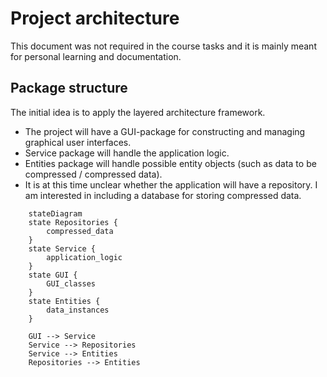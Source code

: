 # Project architecture
This document was not required in the course tasks and it is mainly meant for personal learning and documentation.

## Package structure
The initial idea is to apply the layered architecture framework. 

* The project will have a GUI-package for constructing and managing graphical user interfaces. 
* Service package will handle the application logic. 
* Entities package will handle possible entity objects (such as data to be compressed / compressed data). 
* It is at this time unclear whether the application will have a repository. I am interested in including a database for storing compressed data.


```mermaid
    stateDiagram
    state Repositories {
        compressed_data
    }
    state Service {
        application_logic
    }
    state GUI {
        GUI_classes
    }
    state Entities {
        data_instances
    }

    GUI --> Service
    Service --> Repositories
    Service --> Entities
    Repositories --> Entities
```
